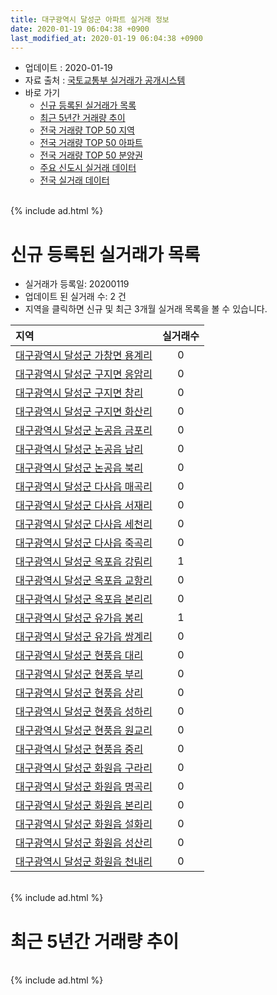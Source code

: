 ```yaml
---
title: 대구광역시 달성군 아파트 실거래 정보
date: 2020-01-19 06:04:38 +0900
last_modified_at: 2020-01-19 06:04:38 +0900
---
```


* 업데이트 : 2020-01-19
* 자료 출처 : [국토교통부 실거래가 공개시스템](http://rt.molit.go.kr)
* 바로 가기
    * [신규 등록된 실거래가 목록](#신규-등록된-실거래가-목록)
    * [최근 5년간 거래량 추이](#최근-5년간-거래량-추이)
    * [전국 거래량 TOP 50 지역](https://apt-info.github.io/apt-trade-info/최근-3개월-전국에서-가장-거래가-많이-발생한-지역)
    * [전국 거래량 TOP 50 아파트](https://apt-info.github.io/apt-trade-info/최근-3개월-전국에서-가장-거래가-많이-발생한-아파트)
    * [전국 거래량 TOP 50 분양권](https://apt-info.github.io/apt-trade-info/최근-3개월-전국에서-가장-거래가-많이-발생한-분양권)
    * [주요 신도시 실거래 데이터](https://apt-info.github.io/apt-trade-info/주요-신도시)
    * [전국 실거래 데이터](https://apt-info.github.io/apt-trade-info/전국)

<br>
{% include ad.html %}
<br>

# 신규 등록된 실거래가 목록
* 실거래가 등록일: 20200119
* 업데이트 된 실거래 수: 2 건
* 지역을 클릭하면 신규 및 최근 3개월 실거래 목록을 볼 수 있습니다.


|지역|실거래수|
|:---|:---:|
|[대구광역시 달성군 가창면 용계리](https://apt-info.github.io/apt-trade-info/대구광역시-달성군-가창면-용계리)|0|
|[대구광역시 달성군 구지면 응암리](https://apt-info.github.io/apt-trade-info/대구광역시-달성군-구지면-응암리)|0|
|[대구광역시 달성군 구지면 창리](https://apt-info.github.io/apt-trade-info/대구광역시-달성군-구지면-창리)|0|
|[대구광역시 달성군 구지면 화산리](https://apt-info.github.io/apt-trade-info/대구광역시-달성군-구지면-화산리)|0|
|[대구광역시 달성군 논공읍 금포리](https://apt-info.github.io/apt-trade-info/대구광역시-달성군-논공읍-금포리)|0|
|[대구광역시 달성군 논공읍 남리](https://apt-info.github.io/apt-trade-info/대구광역시-달성군-논공읍-남리)|0|
|[대구광역시 달성군 논공읍 북리](https://apt-info.github.io/apt-trade-info/대구광역시-달성군-논공읍-북리)|0|
|[대구광역시 달성군 다사읍 매곡리](https://apt-info.github.io/apt-trade-info/대구광역시-달성군-다사읍-매곡리)|0|
|[대구광역시 달성군 다사읍 서재리](https://apt-info.github.io/apt-trade-info/대구광역시-달성군-다사읍-서재리)|0|
|[대구광역시 달성군 다사읍 세천리](https://apt-info.github.io/apt-trade-info/대구광역시-달성군-다사읍-세천리)|0|
|[대구광역시 달성군 다사읍 죽곡리](https://apt-info.github.io/apt-trade-info/대구광역시-달성군-다사읍-죽곡리)|0|
|[대구광역시 달성군 옥포읍 강림리](https://apt-info.github.io/apt-trade-info/대구광역시-달성군-옥포읍-강림리)|1|
|[대구광역시 달성군 옥포읍 교항리](https://apt-info.github.io/apt-trade-info/대구광역시-달성군-옥포읍-교항리)|0|
|[대구광역시 달성군 옥포읍 본리리](https://apt-info.github.io/apt-trade-info/대구광역시-달성군-옥포읍-본리리)|0|
|[대구광역시 달성군 유가읍 봉리](https://apt-info.github.io/apt-trade-info/대구광역시-달성군-유가읍-봉리)|1|
|[대구광역시 달성군 유가읍 쌍계리](https://apt-info.github.io/apt-trade-info/대구광역시-달성군-유가읍-쌍계리)|0|
|[대구광역시 달성군 현풍읍 대리](https://apt-info.github.io/apt-trade-info/대구광역시-달성군-현풍읍-대리)|0|
|[대구광역시 달성군 현풍읍 부리](https://apt-info.github.io/apt-trade-info/대구광역시-달성군-현풍읍-부리)|0|
|[대구광역시 달성군 현풍읍 상리](https://apt-info.github.io/apt-trade-info/대구광역시-달성군-현풍읍-상리)|0|
|[대구광역시 달성군 현풍읍 성하리](https://apt-info.github.io/apt-trade-info/대구광역시-달성군-현풍읍-성하리)|0|
|[대구광역시 달성군 현풍읍 원교리](https://apt-info.github.io/apt-trade-info/대구광역시-달성군-현풍읍-원교리)|0|
|[대구광역시 달성군 현풍읍 중리](https://apt-info.github.io/apt-trade-info/대구광역시-달성군-현풍읍-중리)|0|
|[대구광역시 달성군 화원읍 구라리](https://apt-info.github.io/apt-trade-info/대구광역시-달성군-화원읍-구라리)|0|
|[대구광역시 달성군 화원읍 명곡리](https://apt-info.github.io/apt-trade-info/대구광역시-달성군-화원읍-명곡리)|0|
|[대구광역시 달성군 화원읍 본리리](https://apt-info.github.io/apt-trade-info/대구광역시-달성군-화원읍-본리리)|0|
|[대구광역시 달성군 화원읍 설화리](https://apt-info.github.io/apt-trade-info/대구광역시-달성군-화원읍-설화리)|0|
|[대구광역시 달성군 화원읍 성산리](https://apt-info.github.io/apt-trade-info/대구광역시-달성군-화원읍-성산리)|0|
|[대구광역시 달성군 화원읍 천내리](https://apt-info.github.io/apt-trade-info/대구광역시-달성군-화원읍-천내리)|0|


<br>
{% include ad.html %}
<br>

# 최근 5년간 거래량 추이


<div style="width:100%;">
    <canvas id="deal_progress" height="200"></canvas>
</div>

<script>
new Chart(document.getElementById("deal_progress"), {
    type: 'line',
    data: {
        labels: ['201501','201502','201503','201504','201505','201506','201507','201508','201509','201510','201511','201512','201601','201602','201603','201604','201605','201606','201607','201608','201609','201610','201611','201612','201701','201702','201703','201704','201705','201706','201707','201708','201709','201710','201711','201712','201801','201802','201803','201804','201805','201806','201807','201808','201809','201810','201811','201812','201901','201902','201903','201904','201905','201906','201907','201908','201909','201910','201911','201912','202001'],
        datasets: [{
            label: '매매',
            pointRadius: 1,
            data: [233, 200, 392, 338, 256, 284, 295, 220, 185, 249, 130, 122, 70, 80, 124, 166, 129, 144, 150, 176, 208, 288, 180, 142, 146, 202, 223, 225, 259, 306, 374, 464, 350, 305, 304, 309, 368, 315, 414, 285, 290, 370, 241, 343, 389, 381, 328, 271, 269, 302, 360, 281, 444, 471, 555, 416, 305, 506, 476, 435, 61],
            borderColor: "rgba(255, 201, 14, 1)",
            backgroundColor: "rgba(255, 201, 14, 0.5)",
            fill: false,
            lineTension: 0
        },{
            label: '전월세',
            pointRadius: 1,
            data: [153, 138, 178, 169, 161, 150, 181, 153, 116, 171, 194, 228, 256, 251, 393, 370, 253, 258, 287, 359, 298, 351, 277, 265, 268, 355, 413, 316, 405, 302, 362, 379, 351, 404, 385, 337, 341, 271, 345, 258, 337, 271, 265, 298, 248, 306, 255, 285, 348, 336, 461, 357, 625, 407, 327, 252, 375, 689, 355, 504, 101],
            borderColor: "rgba(0, 141, 185, 1)",
            backgroundColor: "rgba(0, 141, 185, 0.5)",
            fill: false,
            lineTension: 0
        }
        ]
    },
    options: {
        responsive: true,
        title: {
            display: false
        },
        tooltips: {
            mode: 'index',
            intersect: false
        },
        hover: {
            mode: 'nearest',
            intersect: true
        },
        scales: {
            xAxes: [{
                display: true,
                scaleLabel: {
                    display: true,
                    labelString: '년/월'
                }
            }],
            yAxes: [{
                display: true,
                ticks: {
                    suggestedMin: 0,
                },
                scaleLabel: {
                    display: true,
                    labelString: '실거래 수'
                }
            }]
        }
    }
});

</script>


<br>
{% include ad.html %}
<br>


